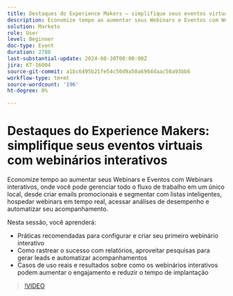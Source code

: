 ```yaml
---
title: Destaques do Experience Makers — simplifique seus eventos virtuais com webinários interativos
description: Economize tempo ao aumentar seus Webinars e Eventos com Webinars interativos, onde você pode gerenciar todo o fluxo de trabalho em um único local, desde criar emails promocionais e segmentar com listas inteligentes, hospedar webinars em tempo real, acessar análises de desempenho e automatizar seu acompanhamento. Nesta sessão, você aprenderá as Práticas recomendadas para configurar e criar seu primeiro Webinário interativo   Como rastrear o sucesso com relatórios, aproveitar pesquisas para gerar leads e automatizar acompanhamentos   Casos de uso reais e resultados sobre como os webinários interativos podem aumentar o engajamento e reduzir o tempo de implantação
solution: Marketo
role: User
level: Beginner
doc-type: Event
duration: 2788
last-substantial-update: 2024-08-30T00:00:00Z
jira: KT-16004
source-git-commit: a1bc6495b21fe54c50d9a50a6904daac50a93bb6
workflow-type: tm+mt
source-wordcount: '196'
ht-degree: 0%

---
```



# Destaques do Experience Makers: simplifique seus eventos virtuais com webinários interativos

Economize tempo ao aumentar seus Webinars e Eventos com Webinars interativos, onde você pode gerenciar todo o fluxo de trabalho em um único local, desde criar emails promocionais e segmentar com listas inteligentes, hospedar webinars em tempo real, acessar análises de desempenho e automatizar seu acompanhamento.

Nesta sessão, você aprenderá:

* Práticas recomendadas para configurar e criar seu primeiro webinário interativo
* Como rastrear o sucesso com relatórios, aproveitar pesquisas para gerar leads e automatizar acompanhamentos
* Casos de uso reais e resultados sobre como os webinários interativos podem aumentar o engajamento e reduzir o tempo de implantação

>[!VIDEO](https://video.tv.adobe.com/v/3432947/?learn=on)
